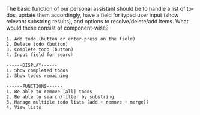 The basic function of our personal assistant should be to handle a list of to-dos, update them accordingly, have a field for typed user input (show relevant substring results), and options to resolve/delete/add items. What would these consist of component-wise? 

    1. Add todo (button or enter-press on the field)
    2. Delete todo (button)
    3. Complete todo (button)
    4. Input field for search

    ------DISPLAY------
    1. Show completed todos
    2. Show todos remaining

    ------FUNCTIONS------
    1. Be able to remove [all] todos
    2. Be able to search/filter by substring
    3. Manage multiple todo lists (add + remove + merge)?
    4. View lists 
